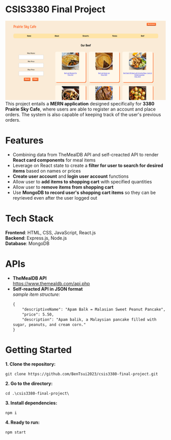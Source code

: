 # CSIS3380 Final Project
<img src="./doc/project_preview.png"  style="width: 700px">
This project entails a <b>MERN application</b> designed specifically for <b>3380 Prairie Sky Cafe</b>, where users are able to register an account and place orders. The system is also capable of keeping track of the user's previous orders.

# Features
- Combining data from TheMealDB API and self-creacted API to render **React card components** for meal items
- Leverage on React state to create a **filter for user to search for desired items** based on names or prices
- **Create user account** and **login user account** functions
- Allow user to **add items to shopping cart** with specified quantities
- Allow user to **remove items from shopping cart**
- Use **MongoDB to record user's shopping cart items** so they can be reyrieved even after the user logged out

# Tech Stack

**Frontend**: HTML, CSS, JavaScript, React.js <br>
**Backend**: Express.js, Node.js <br>
**Database**: MongoDB

# APIs

- **TheMealDB API** <br>
  https://www.themealdb.com/api.php
- **Self-reacted API in JSON format**<br>
  <i>sample item structure:</i>
  ```
  {
      "descriptiveName": "Apam Balk = Malasian Sweet Peanut Pancake",
      "price": 5.50,
      "description": "Apam balik, a Malaysian pancake filled with sugar, peanuts, and cream corn."
  }
  ```

# Getting Started

**1. Clone the repository:** 

```
git clone https://github.com/BenTsui2023/csis3380-final-project.git
```
**2. Go to the directory:**

```
cd .\csis3380-final-project\
```

**3. Install dependencies:**

```
npm i
```

**4. Ready to run:**

```
npm start
```
